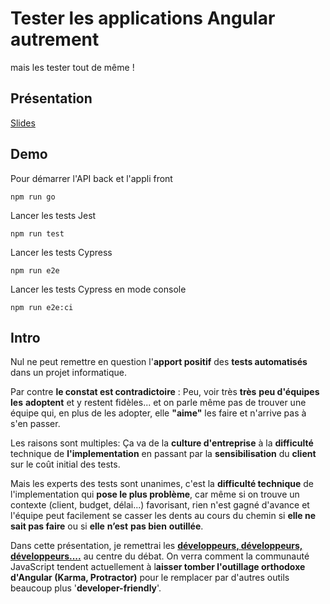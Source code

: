 # Tester les applications Angular autrement

mais les tester tout de même !

## Présentation

[Slides](https://goo.gl/1emYMd)

## Demo

Pour démarrer l'API back et l'appli front

    npm run go

Lancer les tests Jest

    npm run test

Lancer les tests Cypress

    npm run e2e

Lancer les tests Cypress en mode console

    npm run e2e:ci


## Intro

Nul ne peut remettre en question l'**apport positif** des **tests automatisés** dans un projet informatique.

Par contre **le constat est contradictoire** : Peu, voir très **très** **peu d'équipes les** **adoptent** et y restent fidèles... et on parle même pas de trouver une équipe qui, en plus de les adopter, elle **"aime"** les faire et n'arrive pas à s'en passer.

Les raisons sont multiples: Ça va de la **culture d'entreprise** à la **difficulté** technique de **l'implementation** en passant par la **sensibilisation** du **client** sur le coût initial des tests.

Mais les experts des tests sont unanimes, c'est la **difficulté technique** de l'implementation qui **pose le plus problème**, car même si on trouve un contexte (client, budget, délai...) favorisant, rien n'est gagné d'avance et l'équipe peut facilement se casser les dents au cours du chemin si **elle ne sait pas faire** ou si **elle** **n’est** **pas bien** **outillée**.

Dans cette présentation, je remettrai les [**développeurs, développeurs, développeurs....**](https://www.youtube.com/watch?v=Vhh_GeBPOhs) au centre du débat. On verra comment la communauté JavaScript tendent actuellement à l**aisser tomber l'outillage orthodoxe d'Angular (Karma, Protractor)** pour le remplacer par d'autres outils beaucoup plus '**developer-friendly**'.

